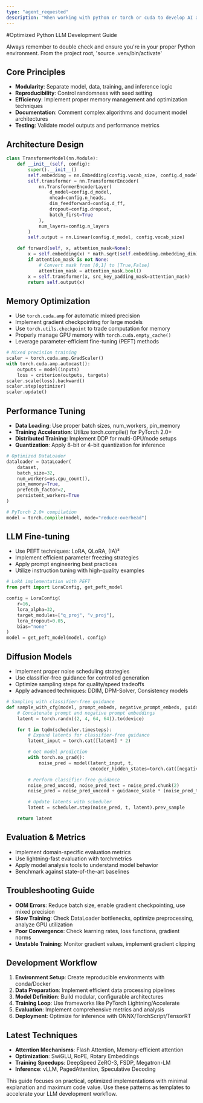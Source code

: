```yaml
---
type: "agent_requested"
description: "When working with python or torch or cuda to develop AI and/or LLM work"
---
```

#Optimized Python LLM Development Guide

Always remember to double check and ensure you're in your proper Python environment.
From the project root, 'source .venv/bin/activate'

## Core Principles

- **Modularity**: Separate model, data, training, and inference logic
- **Reproducibility**: Control randomness with seed setting
- **Efficiency**: Implement proper memory management and optimization techniques
- **Documentation**: Comment complex algorithms and document model architectures
- **Testing**: Validate model outputs and performance metrics

## Architecture Design

```python
class TransformerModel(nn.Module):
    def __init__(self, config):
        super().__init__()
        self.embedding = nn.Embedding(config.vocab_size, config.d_model)
        self.transformer = nn.TransformerEncoder(
            nn.TransformerEncoderLayer(
                d_model=config.d_model,
                nhead=config.n_heads,
                dim_feedforward=config.d_ff,
                dropout=config.dropout,
                batch_first=True
            ),
            num_layers=config.n_layers
        )
        self.output = nn.Linear(config.d_model, config.vocab_size)

    def forward(self, x, attention_mask=None):
        x = self.embedding(x) * math.sqrt(self.embedding.embedding_dim)
        if attention_mask is not None:
            # Convert mask from [0,1] to [True,False]
            attention_mask = attention_mask.bool()
        x = self.transformer(x, src_key_padding_mask=attention_mask)
        return self.output(x)
```

## Memory Optimization

- Use `torch.cuda.amp` for automatic mixed precision
- Implement gradient checkpointing for large models
- Use `torch.utils.checkpoint` to trade computation for memory
- Properly manage GPU memory with `torch.cuda.empty_cache()`
- Leverage parameter-efficient fine-tuning (PEFT) methods

```python
# Mixed precision training
scaler = torch.cuda.amp.GradScaler()
with torch.cuda.amp.autocast():
    outputs = model(inputs)
    loss = criterion(outputs, targets)
scaler.scale(loss).backward()
scaler.step(optimizer)
scaler.update()
```

## Performance Tuning

- **Data Loading**: Use proper batch sizes, num_workers, pin_memory
- **Training Acceleration**: Utilize torch.compile() for PyTorch 2.0+
- **Distributed Training**: Implement DDP for multi-GPU/node setups
- **Quantization**: Apply 8-bit or 4-bit quantization for inference

```python
# Optimized DataLoader
dataloader = DataLoader(
    dataset,
    batch_size=32,
    num_workers=os.cpu_count(),
    pin_memory=True,
    prefetch_factor=2,
    persistent_workers=True
)

# PyTorch 2.0+ compilation
model = torch.compile(model, mode="reduce-overhead")
```

## LLM Fine-tuning

- Use PEFT techniques: LoRA, QLoRA, (IA)³
- Implement efficient parameter freezing strategies
- Apply prompt engineering best practices
- Utilize instruction tuning with high-quality examples

```python
# LoRA implementation with PEFT
from peft import LoraConfig, get_peft_model

config = LoraConfig(
    r=16,
    lora_alpha=32,
    target_modules=["q_proj", "v_proj"],
    lora_dropout=0.05,
    bias="none"
)
model = get_peft_model(model, config)
```

## Diffusion Models

- Implement proper noise scheduling strategies
- Use classifier-free guidance for controlled generation
- Optimize sampling steps for quality/speed tradeoffs
- Apply advanced techniques: DDIM, DPM-Solver, Consistency models

```python
# Sampling with classifier-free guidance
def sample_with_cfg(model, prompt_embeds, negative_prompt_embeds, guidance_scale=7.5):
    # Concatenate prompt and negative prompt embeddings
    latent = torch.randn((2, 4, 64, 64)).to(device)

    for t in tqdm(scheduler.timesteps):
        # Expand latents for classifier-free guidance
        latent_input = torch.cat([latent] * 2)

        # Get model prediction
        with torch.no_grad():
            noise_pred = model(latent_input, t,
                               encoder_hidden_states=torch.cat([negative_prompt_embeds, prompt_embeds]))

        # Perform classifier-free guidance
        noise_pred_uncond, noise_pred_text = noise_pred.chunk(2)
        noise_pred = noise_pred_uncond + guidance_scale * (noise_pred_text - noise_pred_uncond)

        # Update latents with scheduler
        latent = scheduler.step(noise_pred, t, latent).prev_sample

    return latent
```

## Evaluation & Metrics

- Implement domain-specific evaluation metrics
- Use lightning-fast evaluation with torchmetrics
- Apply model analysis tools to understand model behavior
- Benchmark against state-of-the-art baselines

## Troubleshooting Guide

- **OOM Errors**: Reduce batch size, enable gradient checkpointing, use mixed precision
- **Slow Training**: Check DataLoader bottlenecks, optimize preprocessing, analyze GPU utilization
- **Poor Convergence**: Check learning rates, loss functions, gradient norms
- **Unstable Training**: Monitor gradient values, implement gradient clipping

## Development Workflow

1. **Environment Setup**: Create reproducible environments with conda/Docker
2. **Data Preparation**: Implement efficient data processing pipelines
3. **Model Definition**: Build modular, configurable architectures
4. **Training Loop**: Use frameworks like PyTorch Lightning/Accelerate
5. **Evaluation**: Implement comprehensive metrics and analysis
6. **Deployment**: Optimize for inference with ONNX/TorchScript/TensorRT

## Latest Techniques

- **Attention Mechanisms**: Flash Attention, Memory-efficient attention
- **Optimization**: SwiGLU, RoPE, Rotary Embeddings
- **Training Speedups**: DeepSpeed ZeRO-3, FSDP, Megatron-LM
- **Inference**: vLLM, PagedAttention, Speculative Decoding

This guide focuses on practical, optimized implementations with minimal explanation and maximum code value. Use these patterns as templates to accelerate your LLM development workflow.
